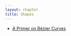 ```yaml
---
layout: chapter
title: Shapes
---
```

* [A Primer on Bézier Curves](https://pomax.github.io/bezierinfo/)

